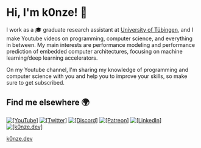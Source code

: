 # Hi, I'm k0nze! 👋

I work as a 🎓 graduate research assistant at [University of Tübingen](https://github.com/ekut-es), and I make Youtube videos on programming, computer science, and everything in between. My main interests are performance modeling and performance prediction of embedded computer architectures, focusing on machine learning/deep learning accelerators.

On my Youtube channel, I'm sharing my knowledge of programming and computer science with you and help you to improve your skills, so make sure to get subscribed.

## Find me elsewhere 🌍

[![`[YouTube]`](https://img.shields.io/badge/-k0nze%20builds-ff0000?logo=youtube&logoColor=white)](https://www.youtube.com/channel/UC3_SywgWxpEBIoKawK2E3MA) 
[![`[Twitter]`](https://img.shields.io/badge/-@k0nze_-1DA1F2?logo=twitter&logoColor=white)](https://twitter.com/k0nze_) 
[![`[Discord]`](https://img.shields.io/discord/713121297407672380.svg?label=&logo=discord&logoColor=ffffff&color=7389D8&labelColor=6A7EC2)](https://discord.k0nze.gg)
[![`[Patreon]`](https://img.shields.io/badge/-Patreon-f96854?logo=patreon&logoColor=white)](https://patreon.com/k0nze)
[![`[LinkedIn]`](https://img.shields.io/badge/LinkedIn-blue?style=flat&logo=linkedin&labelColor=blue)](https://www.linkedin.com/in/konstantin-luebeck/)
[![`[k0nze.dev]`](https://img.shields.io/badge/LinkedIn-blue?style=flat&logo=linkedin&labelColor=blue)](https://k0nze.dev)

[k0nze.dev](https://k0nze.dev)
